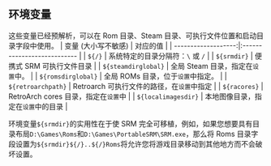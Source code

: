 ## 环境变量
这些变量已经预解析，可以在 Rom 目录、Steam 目录、可执行文件位置和启动目录字段中使用。
|         变量 (大小写不敏感) | 对应的值                        |
| -------------------:|:--------------------------- |
|              `${/}` | 系统特定的目录分隔符：`\` 或 `/`       |
|         `${srmdir}` | 便携式 SRM 可执行文件目录             |
| `${steamdirglobal}` | 全局 Steam 目录，指定在`设置`中。       |
|  `${romsdirglobal}` | 全局 ROMs 目录，位于`设置`中指定。       |
|  `${retroarchpath}` | Retroarch 可执行文件的路径，在`设置`中指定 |
|        `${racores}` | RetroArch cores 目录，指定在`设置`中 |
| `${localimagesdir}` | 本地图像目录，指定在`设置`中的目录          |


环境变量`${srmdir}`的实用性在于使 SRM 完全可移植，例如，如果您想要具有目录布局`D:\Games\Roms`和`D:\Games\PortableSRM\SRM.exe`，那么将 Roms 目录字段设置为`${srmdir}${/}..${/}Roms`将允许您将游戏目录移动到其他地方而不会破坏设置。
